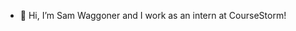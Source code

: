 - 👋 Hi, I’m Sam Waggoner and I work as an intern at CourseStorm!

<!---
waggonerCS/waggonerCS is a ✨ special ✨ repository because its `README.md` (this file) appears on your GitHub profile.
You can click the Preview link to take a look at your changes.
--->
